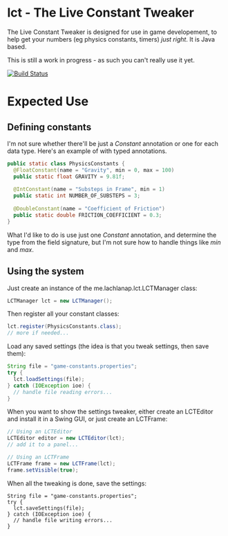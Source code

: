 lct - The Live Constant Tweaker
===============================

The Live Constant Tweaker is designed for use in game developement, to help get your numbers (eg physics constants, timers) _just right_. It is Java based.

This is still a work in progress - as such you can't really use it yet.

[![Build Status](https://travis-ci.org/ThorinII/lct.png?branch=master)](https://travis-ci.org/ThorinII/lct)

Expected Use
============

Defining constants
------------------

I'm not sure whether there'll be just a *Constant* annotation or one for each data type.
Here's an example of with typed annotations.

```java
public static class PhysicsConstants {
  @FloatConstant(name = "Gravity", min = 0, max = 100)
  public static float GRAVITY = 9.81f;
  
  @IntConstant(name = "Substeps in Frame", min = 1)
  public static int NUMBER_OF_SUBSTEPS = 3;
  
  @DoubleConstant(name = "Coefficient of Friction")
  public static double FRICTION_COEFFICIENT = 0.3;
}
```

What I'd like to do is use just one *Constant* annotation, and determine the type from the field signature, but I'm not sure how to handle things like _min_ and _max_.

Using the system
----------------

Just create an instance of the me.lachlanap.lct.LCTManager class:
```java
LCTManager lct = new LCTManager();
```

Then register all your constant classes:
```java
lct.register(PhysicsConstants.class);
// more if needed...
```

Load any saved settings (the idea is that you tweak settings, then save them):
```java
String file = "game-constants.properties";
try {
  lct.loadSettings(file);
} catch (IOException ioe) {
  // handle file reading errors...
}
```

When you want to show the settings tweaker, either create an LCTEditor and install it in a Swing GUI, or just create an LCTFrame:
```java
// Using an LCTEditor
LCTEditor editor = new LCTEditor(lct);
// add it to a panel...

// Using an LCTFrame
LCTFrame frame = new LCTFrame(lct);
frame.setVisible(true);
```

When all the tweaking is done, save the settings:
```
String file = "game-constants.properties";
try {
  lct.saveSettings(file);
} catch (IOException ioe) {
  // handle file writing errors...
}
```


